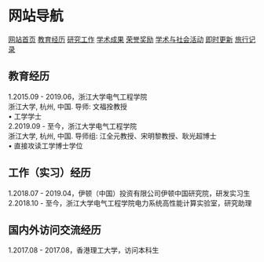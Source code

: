 # 网站导航
<a href="/index.html">网站首页</a>
<a href="/jiaoyu.html">教育经历</a>
<a href="/yanjiugongzuo.html">研究工作</a>
<a href="/xueshuchengguo.html">学术成果</a>
<a href="/rongyujiangli.html">荣誉奖励</a>
<a href="/xueshuhuodong.html">学术与社会活动</a>
<a href="/jishigengxin.html">即时更新</a>
<a href="/qita.html">旅行记录</a>

## 教育经历
1.2015.09 - 2019.06，浙江大学电气工程学院
<br/>浙江大学, 杭州, 中国. 导师: 文福拴教授
<br/>• 工学学士
<br/>2.2019.09 - 至今，浙江大学电气工程学院
<br/>浙江大学, 杭州, 中国. 导师组: 江全元教授、宋明黎教授、耿光超博士
<br/>• 直接攻读工学博士学位

## 工作（实习）经历
1.2018.07 - 2019.04，伊顿（中国）投资有限公司伊顿中国研究院，研发实习生
<br/>2.2018.10 - 至今，浙江大学电气工程学院电力系统高性能计算实验室，研究助理


## 国内外访问交流经历
1.2017.08 - 2017.08，香港理工大学，访问本科生

